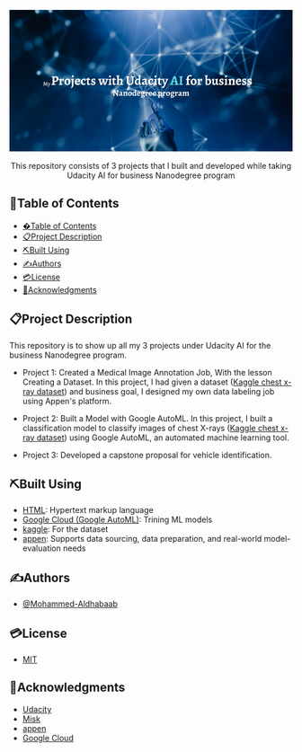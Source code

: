 [Add effective prject logo or banner]: #
<p align="center">
  <img src="images/banner.png" alt="project logo" />
</p>


<p align="center">
  This repository consists of 3 projects that I built and developed while taking Udacity AI for business Nanodegree program
</p>



## 📂Table of Contents
- [�Table of Contents](#table-of-contents)
- [📋Project Description](#project-description)
- [⛏️Built Using](#️built-using)
- [✍Authors](#authors)
- [💳License](#license)
- [🏅Acknowledgments](#acknowledgments)

## 📋Project Description
This repository is to show up all my 3 projects under Udacity AI for the business Nanodegree program.
- Project 1: Created a Medical Image Annotation Job, With the lesson Creating a Dataset.
In this project, I had given a dataset ([Kaggle chest x-ray dataset](https://www.kaggle.com/datasets/paultimothymooney/chest-xray-pneumonia)) and business goal, I designed my own data labeling job using Appen's platform.
 
- Project 2: Built a Model with Google AutoML.
In this project, I built a classification model to classify images of chest X-rays ([Kaggle chest x-ray dataset](https://www.kaggle.com/datasets/paultimothymooney/chest-xray-pneumonia))
using Google AutoML, an automated machine learning tool.

- Project 3: Developed a capstone proposal for vehicle identification.


## ⛏️Built Using
- [HTML](https://developer.mozilla.org/en-US/docs/Web/HTML): Hypertext markup language
- [Google Cloud (Google AutoML)](cloud.google.com): Trining ML models
- [kaggle](https://www.kaggle.com/): For the dataset
- [appen](appen.com): Supports data sourcing, data preparation, and real-world model-evaluation needs


## ✍Authors
- [@Mohammed-Aldhabaab](github.com/Mohammed-Aldhabaab)


## 💳License
- [MIT](https://opensource.org/license/mit/)


## 🏅Acknowledgments
- [Udacity](udacity.com)
- [Misk](misk.org.sa)
- [appen](appen.com)
- [Google Cloud](cloud.google.com)